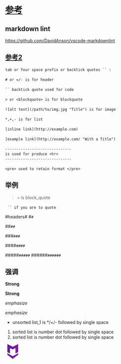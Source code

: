 # [参考](http://daringfireball.net/projects/markdown/syntax#html)

## markdown lint

<https://github.com/DavidAnson/vscode-markdownlint>

## [参考2](https://github.com/adam-p/markdown-here/wiki/Markdown-Cheatsheet)

    tab or four space prefix or backtick quotes `` :

    # or =/- is for header

    `` backtick quote used for code

    > or <blockquote> is for blockquote

    ![alt text](/path/to/img.jpg "Title") is for image

    *,+,- is for list

    [inline link](http://example.com)

    [example link](http://example.com/ "With a Title")

    ------------------------------
    is used for produce <hr>
    ------------------------------

    <pre> used to retain format </pre>

## 举例

> `>` is block_quote

` `` if you are to quote`

#headers#
#`#`

##`##`

###`###`

####`####`

#####`#####`
######`######`

## 强调

**Strong**

__Strong__

*emphasize*

_emphasize_

+ unsorted list_1 is */+/- followed by single space

1. sorted list is number dot followed by single space
2. sorted list is number dot followed by single space

![alt text](https://github.com/adam-p/markdown-here/raw/master/src/common/images/icon48.png "Logo Title Text 1")